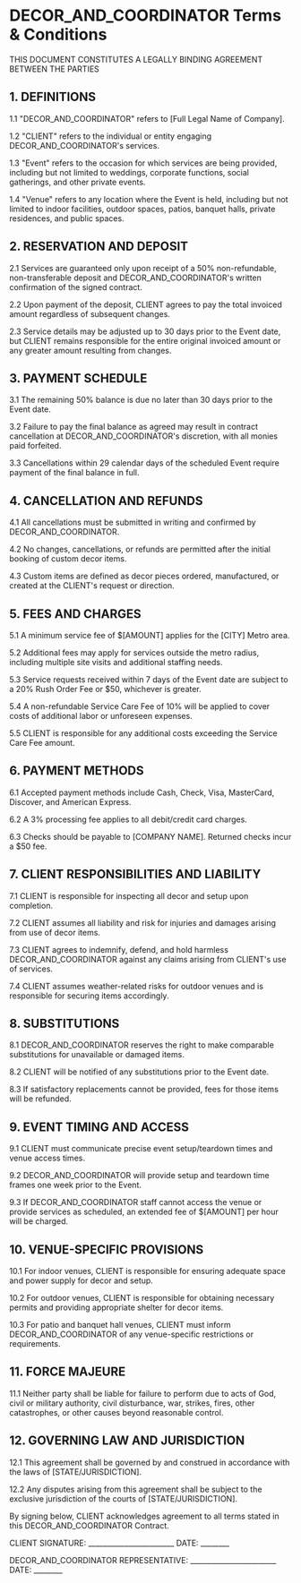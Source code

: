 # DECOR_AND_COORDINATOR Terms & Conditions

THIS DOCUMENT CONSTITUTES A LEGALLY BINDING AGREEMENT BETWEEN THE PARTIES

## 1. DEFINITIONS

1.1 "DECOR_AND_COORDINATOR" refers to [Full Legal Name of Company].  

1.2 "CLIENT" refers to the individual or entity engaging DECOR_AND_COORDINATOR's services.  

1.3 "Event" refers to the occasion for which services are being provided, including but not limited to weddings, corporate functions, social gatherings, and other private events.  

1.4 "Venue" refers to any location where the Event is held, including but not limited to indoor facilities, outdoor spaces, patios, banquet halls, private residences, and public spaces.  

## 2. RESERVATION AND DEPOSIT

2.1 Services are guaranteed only upon receipt of a 50% non-refundable, non-transferable deposit and DECOR_AND_COORDINATOR's written confirmation of the signed contract.  

2.2 Upon payment of the deposit, CLIENT agrees to pay the total invoiced amount regardless of subsequent changes.  

2.3 Service details may be adjusted up to 30 days prior to the Event date, but CLIENT remains responsible for the entire original invoiced amount or any greater amount resulting from changes.  

## 3. PAYMENT SCHEDULE

3.1 The remaining 50% balance is due no later than 30 days prior to the Event date.  

3.2 Failure to pay the final balance as agreed may result in contract cancellation at DECOR_AND_COORDINATOR's discretion, with all monies paid forfeited.  

3.3 Cancellations within 29 calendar days of the scheduled Event require payment of the final balance in full.  

## 4. CANCELLATION AND REFUNDS

4.1 All cancellations must be submitted in writing and confirmed by DECOR_AND_COORDINATOR.  

4.2 No changes, cancellations, or refunds are permitted after the initial booking of custom decor items.  

4.3 Custom items are defined as decor pieces ordered, manufactured, or created at the CLIENT's request or direction.  

## 5. FEES AND CHARGES

5.1 A minimum service fee of $[AMOUNT] applies for the [CITY] Metro area.  

5.2 Additional fees may apply for services outside the metro radius, including multiple site visits and additional staffing needs.  

5.3 Service requests received within 7 days of the Event date are subject to a 20% Rush Order Fee or $50, whichever is greater.  

5.4 A non-refundable Service Care Fee of 10% will be applied to cover costs of additional labor or unforeseen expenses.  

5.5 CLIENT is responsible for any additional costs exceeding the Service Care Fee amount.  

## 6. PAYMENT METHODS

6.1 Accepted payment methods include Cash, Check, Visa, MasterCard, Discover, and American Express.  

6.2 A 3% processing fee applies to all debit/credit card charges.  

6.3 Checks should be payable to [COMPANY NAME]. Returned checks incur a $50 fee.  

## 7. CLIENT RESPONSIBILITIES AND LIABILITY

7.1 CLIENT is responsible for inspecting all decor and setup upon completion.  

7.2 CLIENT assumes all liability and risk for injuries and damages arising from use of decor items.  

7.3 CLIENT agrees to indemnify, defend, and hold harmless DECOR_AND_COORDINATOR against any claims arising from CLIENT's use of services.  

7.4 CLIENT assumes weather-related risks for outdoor venues and is responsible for securing items accordingly.  

## 8. SUBSTITUTIONS

8.1 DECOR_AND_COORDINATOR reserves the right to make comparable substitutions for unavailable or damaged items.  

8.2 CLIENT will be notified of any substitutions prior to the Event date.  

8.3 If satisfactory replacements cannot be provided, fees for those items will be refunded.  

## 9. EVENT TIMING AND ACCESS

9.1 CLIENT must communicate precise event setup/teardown times and venue access times.  

9.2 DECOR_AND_COORDINATOR will provide setup and teardown time frames one week prior to the Event.  

9.3 If DECOR_AND_COORDINATOR staff cannot access the venue or provide services as scheduled, an extended fee of $[AMOUNT] per hour will be charged.

## 10. VENUE-SPECIFIC PROVISIONS

10.1 For indoor venues, CLIENT is responsible for ensuring adequate space and power supply for decor and setup.

10.2 For outdoor venues, CLIENT is responsible for obtaining necessary permits and providing appropriate shelter for decor items.

10.3 For patio and banquet hall venues, CLIENT must inform DECOR_AND_COORDINATOR of any venue-specific restrictions or requirements.

## 11. FORCE MAJEURE

11.1 Neither party shall be liable for failure to perform due to acts of God, civil or military authority, civil disturbance, war, strikes, fires, other catastrophes, or other causes beyond reasonable control.

## 12. GOVERNING LAW AND JURISDICTION

12.1 This agreement shall be governed by and construed in accordance with the laws of [STATE/JURISDICTION]. 

12.2 Any disputes arising from this agreement shall be subject to the exclusive jurisdiction of the courts of [STATE/JURISDICTION]. 

By signing below, CLIENT acknowledges agreement to all terms stated in this DECOR_AND_COORDINATOR Contract.

CLIENT SIGNATURE: ________________________ DATE: ________

DECOR_AND_COORDINATOR REPRESENTATIVE: ________________________ DATE: ________
